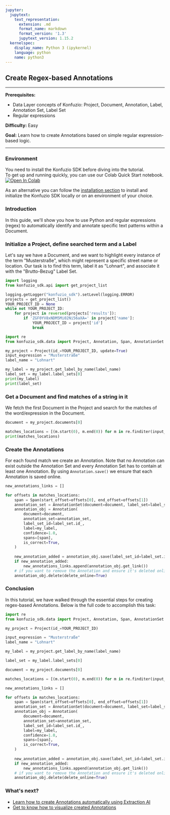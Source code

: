 ```yaml
---
jupyter:
  jupytext:
    text_representation:
      extension: .md
      format_name: markdown
      format_version: '1.3'
      jupytext_version: 1.15.2
  kernelspec:
    display_name: Python 3 (ipykernel)
    language: python
    name: python3
---
```


## Create Regex-based Annotations

---

**Prerequisites:** 

- Data Layer concepts of Konfuzio: Project, Document, Annotation, Label, Annotation Set, Label Set
- Regular expressions

**Difficulty:** Easy

**Goal:** Learn how to create Annotations based on simple regular expression-based logic.

---

### Environment
You need to install the Konfuzio SDK before diving into the tutorial. \
To get up and running quickly, you can use our Colab Quick Start notebook. \
<a href="https://colab.research.google.com/github/konfuzio-ai/konfuzio-sdk/blob/master/notebooks/Quick_start_template_for_Konfuzio_SDK.ipynb" target="_parent"><img src="https://colab.research.google.com/assets/colab-badge.svg" alt="Open In Colab"/></a>

As an alternative you can follow the [installation section](../get_started.html#install-sdk) to install and initialize the Konfuzio SDK locally or on an environment of your choice.

### Introduction

In this guide, we'll show you how to use Python and regular expressions (regex) to automatically identify and annotate specific text patterns within a Document. 

### Initialize a Project, define searched term and a Label

Let's say we have a Document, and we want to highlight every instance of the term "Musterstraße", which might represent a specific street name or location. Our task is to find this term, label it as "Lohnart", and associate it with the "Brutto-Bezug" Label Set.

```python editable=true slideshow={"slide_type": ""} tags=["remove-cell"] vscode={"languageId": "plaintext"}
import logging
from konfuzio_sdk.api import get_project_list

logging.getLogger("konfuzio_sdk").setLevel(logging.ERROR)
projects = get_project_list()
YOUR_PROJECT_ID = None
while not YOUR_PROJECT_ID:
    for project in reversed(projects['results']):
        if 'ZGF0YV8xNDM5Mi02Ni56aXA=' in project['name']:
            YOUR_PROJECT_ID = project['id']
            break
```

```python editable=true slideshow={"slide_type": ""} vscode={"languageId": "plaintext"}
import re
from konfuzio_sdk.data import Project, Annotation, Span, AnnotationSet

my_project = Project(id_=YOUR_PROJECT_ID, update=True)
input_expression = "Musterstraße"
label_name = "Lohnart"

my_label = my_project.get_label_by_name(label_name)
label_set = my_label.label_sets[0]
print(my_label)
print(label_set)
```

### Get a Document and find matches of a string in it

We fetch the first Document in the Project and search for the matches of the word/expression in the Document.

```python editable=true slideshow={"slide_type": ""}
document = my_project.documents[0]

matches_locations = [(m.start(0), m.end(0)) for m in re.finditer(input_expression, document.text)]
print(matches_locations)
```

### Create the Annotations

For each found match we create an Annotation. Note that no Annotation can exist outside the Annotation Set and every Annotation Set has to contain at least one Annotation.
By using `Annotation.save()` we ensure that each Annotation is saved online.

```python editable=true slideshow={"slide_type": ""} tags=["remove-output"]
new_annotations_links = []

for offsets in matches_locations:
    span = Span(start_offset=offsets[0], end_offset=offsets[1])
    annotation_set = AnnotationSet(document=document, label_set=label_set)
    annotation_obj = Annotation(
        document=document,
        annotation_set=annotation_set,
        label_set_id=label_set.id_,
        label=my_label,
        confidence=1.0,
        spans=[span],
        is_correct=True,
    )
    
    new_annotation_added = annotation_obj.save(label_set_id=label_set.id_)
    if new_annotation_added:
        new_annotations_links.append(annotation_obj.get_link())
    # if you want to remove the Annotation and ensure it's deleted online, you can use the following:
    annotation_obj.delete(delete_online=True)
```

### Conclusion
In this tutorial, we have walked through the essential steps for creating regex-based Annotations. Below is the full code to accomplish this task:

```python editable=true slideshow={"slide_type": ""} tags=["skip-execution", "skip-nbeval"] vscode={"languageId": "plaintext"}
import re
from konfuzio_sdk.data import Project, Annotation, Span, AnnotationSet

my_project = Project(id_=YOUR_PROJECT_ID)

input_expression = "Musterstraße"
label_name = "Lohnart"

my_label = my_project.get_label_by_name(label_name)

label_set = my_label.label_sets[0]

document = my_project.documents[0]

matches_locations = [(m.start(0), m.end(0)) for m in re.finditer(input_expression, document.text)]

new_annotations_links = []

for offsets in matches_locations:
    span = Span(start_offset=offsets[0], end_offset=offsets[1])
    annotation_set = AnnotationSet(document=document, label_set=label_set)
    annotation_obj = Annotation(
        document=document,
        annotation_set=annotation_set,
        label_set_id=label_set.id_,
        label=my_label,
        confidence=1.0,
        spans=[span],
        is_correct=True,
    )
    
    new_annotation_added = annotation_obj.save(label_set_id=label_set.id_)
    if new_annotation_added:
        new_annotations_links.append(annotation_obj.get_link())
    # if you want to remove the Annotation and ensure it's deleted online, you can use the following:
    annotation_obj.delete(delete_online=True)
```

### What's next?

- [Learn how to create Annotations automatically using Extraction AI](https://dev.konfuzio.com/sdk/tutorials/information_extraction/index.html)
- [Get to know how to visualize created Annotations](https://dev.konfuzio.com//sdk/explanations.html#coordinates-system)